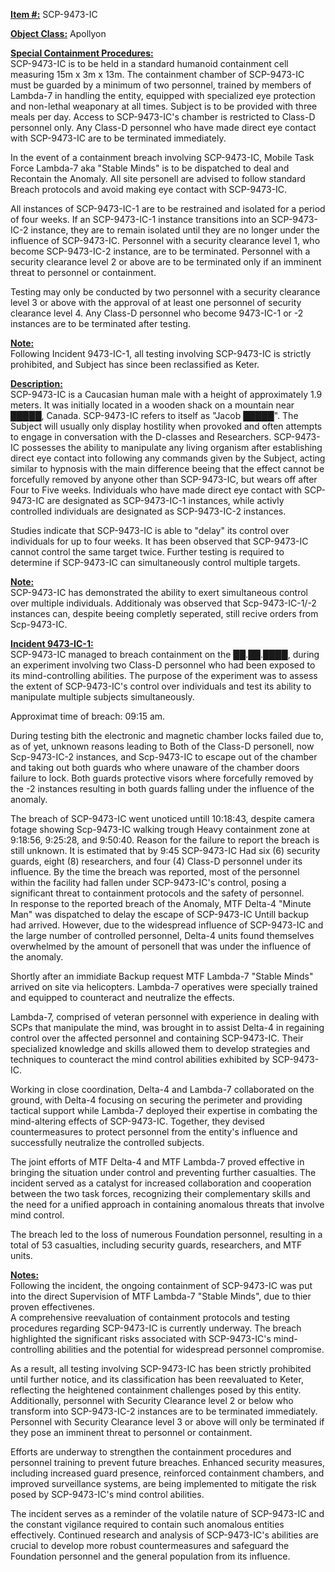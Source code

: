 <strong><u>Item #:</strong></u> SCP-9473-IC

<strong><u>Object Class:</strong></u> Apollyon

<strong><u>Special Containment Procedures:</u></strong>\
SCP-9473-IC is to be held in a standard humanoid containment cell measuring 15m x 3m x 13m. The containment chamber of SCP-9473-IC must be guarded by a minimum of two personnel, trained by members of Lambda-7 in handling the entity, equipped with specialized eye protection and non-lethal weaponary at all times. Subject is to be provided with three meals per day. Access to SCP-9473-IC's chamber is restricted to Class-D personnel only. Any Class-D personnel who have made direct eye contact with SCP-9473-IC are to be terminated immediately.

In the event of a containment breach involving SCP-9473-IC, Mobile Task Force Lambda-7 aka "Stable Minds" is to be dispatched to deal and Recontain the Anomaly. All site personell are advised to follow standard Breach protocols and avoid making eye contact with SCP-9473-IC.

All instances of SCP-9473-IC-1 are to be restrained and isolated for a period of four weeks. If an SCP-9473-IC-1 instance transitions into an SCP-9473-IC-2 instance, they are to remain isolated until they are no longer under the influence of SCP-9473-IC. Personnel with a security clearance level 1, who become SCP-9473-IC-2 instance, are to be terminated. Personnel with a security clearance level 2 or above are to be terminated only if an imminent threat to personnel or containment.

Testing may only be conducted by two personnel with a security clearance level 3 or above with the approval of at least one personnel of security clearance level 4. Any Class-D personnel who become 9473-IC-1 or -2 instances are to be terminated after testing.

<strong><u>Note:</strong></u>\
Following Incident 9473-IC-1, all testing involving SCP-9473-IC is strictly prohibited, and Subject has since been reclassified as Keter.

<strong><u>Description:</strong></u>\
SCP-9473-IC is a Caucasian human male with a height of approximately 1.9 meters. It was initially located in a wooden shack on a mountain near █████, Canada. SCP-9473-IC refers to itself as "Jacob █████". The Subject will usually only display hostility when provoked and often attempts to engage in conversation with the D-classes and Researchers. SCP-9473-IC possesses the ability to manipulate any living organism after establishing direct eye contact into following any commands given by the Subject, acting similar to hypnosis with the main difference beeing that the effect cannot be forcefully removed by anyone other than SCP-9473-IC, but wears off after Four to Five weeks. Individuals who have made direct eye contact with SCP-9473-IC are designated as SCP-9473-IC-1 instances, while activly controlled individuals are designated as SCP-9473-IC-2 instances.

Studies indicate that SCP-9473-IC is able to "delay" its control over individuals for up to four weeks. It has been observed that SCP-9473-IC cannot control the same target twice. Further testing is required to determine if SCP-9473-IC can simultaneously control multiple targets.

<strong><u>Note:</strong></u>\
SCP-9473-IC has demonstrated the ability to exert simultaneous control over multiple individuals. Additionaly was observed that Scp-9473-IC-1/-2 instances can, despite beeing completly seperated, still recive orders from Scp-9473-IC.

<strong><u>Incident 9473-IC-1:</strong></u>\
SCP-9473-IC managed to breach containment on the ██.██.████, during an experiment involving two Class-D personnel who had been exposed to its mind-controlling abilities. The purpose of the experiment was to assess the extent of SCP-9473-IC's control over individuals and test its ability to manipulate multiple subjects simultaneously.

Approximat time of breach: 09:15 am.

During testing bith the electronic and magnetic chamber locks failed due to, as of yet, unknown reasons leading to Both of the Class-D personell, now Scp-9473-IC-2 instances, and Scp-9473-IC to escape out of the chamber and taking out both guards who where unaware of the chamber doors failure to lock. Both guards protective visors where forcefully removed by the -2 instances resulting in both guards falling under the influence of the anomaly.

The breach of SCP-9473-IC went unoticed untill 10:18:43, despite camera fotage showing Scp-9473-IC walking trough Heavy containment zone at 9:18:56, 9:25:28, and 9:50:40. Reason for the failure to report the breach is still unknown. It is estimated that by 9:45 SCP-9473-IC Had six (6) security guards, eight (8) researchers, and four (4) Class-D personnel under its influence. By the time the breach was reported, most of the personnel within the facility had fallen under SCP-9473-IC's control, posing a significant threat to containment protocols and the safety of personnel.\
In response to the reported breach of the Anomaly, MTF Delta-4 "Minute Man" was dispatched to delay the escape of SCP-9473-IC Untill backup had arrived. However, due to the widespread influence of SCP-9473-IC and the large number of controlled personnel, Delta-4 units found themselves overwhelmed by the amount of personell that was under the influence of the anomaly.

Shortly after an immidiate Backup request MTF Lambda-7 "Stable Minds" arrived on site via helicopters. Lambda-7 operatives were specially trained and equipped to counteract and neutralize the effects.

Lambda-7, comprised of veteran personnel with experience in dealing with SCPs that manipulate the mind, was brought in to assist Delta-4 in regaining control over the affected personnel and containing SCP-9473-IC. Their specialized knowledge and skills allowed them to develop strategies and techniques to counteract the mind control abilities exhibited by SCP-9473-IC.

Working in close coordination, Delta-4 and Lambda-7 collaborated on the ground, with Delta-4 focusing on securing the perimeter and providing tactical support while Lambda-7 deployed their expertise in combating the mind-altering effects of SCP-9473-IC. Together, they devised countermeasures to protect personnel from the entity's influence and successfully neutralize the controlled subjects.

The joint efforts of MTF Delta-4 and MTF Lambda-7 proved effective in bringing the situation under control and preventing further casualties. The incident served as a catalyst for increased collaboration and cooperation between the two task forces, recognizing their complementary skills and the need for a unified approach in containing anomalous threats that involve mind control.

The breach led to the loss of numerous Foundation personnel, resulting in a total of 53 casualties, including security guards, researchers, and MTF units.

<strong><u>Notes:</strong></u>\
Following the incident, the ongoing containment of SCP-9473-IC was put into the direct Supervision of MTF Lambda-7 "Stable Minds", due to thier proven effectivenes.\
A comprehensive reevaluation of containment protocols and testing procedures regarding SCP-9473-IC is currently underway. The breach highlighted the significant risks associated with SCP-9473-IC's mind-controlling abilities and the potential for widespread personnel compromise.

As a result, all testing involving SCP-9473-IC has been strictly prohibited until further notice, and its classification has been reevaluated to Keter, reflecting the heightened containment challenges posed by this entity. Additionally, personnel with Security Clearance level 2 or below who transform into SCP-9473-IC-2 instances are to be terminated immediately. Personnel with Security Clearance level 3 or above will only be terminated if they pose an imminent threat to personnel or containment.

Efforts are underway to strengthen the containment procedures and personnel training to prevent future breaches. Enhanced security measures, including increased guard presence, reinforced containment chambers, and improved surveillance systems, are being implemented to mitigate the risk posed by SCP-9473-IC's mind control abilities.

The incident serves as a reminder of the volatile nature of SCP-9473-IC and the constant vigilance required to contain such anomalous entities effectively. Continued research and analysis of SCP-9473-IC's abilities are crucial to develop more robust countermeasures and safeguard the Foundation personnel and the general population from its influence.
